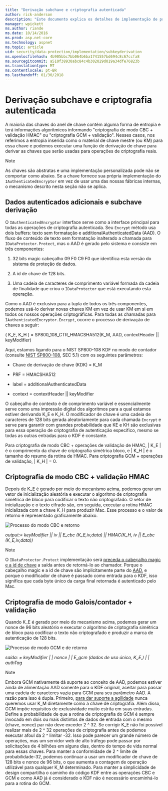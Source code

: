 ```yaml
---
title: "Derivação subchave e criptografia autenticada"
author: rick-anderson
description: "Este documento explica os detalhes de implementação de proteção de dados do ASP.NET Core derivação de subchaves e autenticado criptografia."
manager: wpickett
ms.author: riande
ms.date: 10/14/2016
ms.prod: asp.net-core
ms.technology: aspnet
ms.topic: article
uid: security/data-protection/implementation/subkeyderivation
ms.openlocfilehash: 4b905bbc7bb064b6ba1741557bd694c8c67ccfa8
ms.sourcegitcommit: a510f38930abc84c4b302029d019a34dfe76823b
ms.translationtype: MT
ms.contentlocale: pt-BR
ms.lasthandoff: 01/30/2018
---
```

# <a name="subkey-derivation-and-authenticated-encryption"></a>Derivação subchave e criptografia autenticada

<a name="data-protection-implementation-subkey-derivation"></a>

A maioria das chaves do anel de chave contém alguma forma de entropia e terá informações algorítmicos informando "criptografia de modo CBC + validação HMAC" ou "criptografia GCM + validação". Nesses casos, nos referimos a entropia inserida como o material de chave mestre (ou KM) para essa chave e podemos executar uma função de derivação de chave para derivar as chaves que serão usadas para operações de criptografia reais.

> [!NOTE]
> As chaves são abstratas e uma implementação personalizada pode não se comportar como abaixo. Se a chave fornece sua própria implementação do `IAuthenticatedEncryptor` em vez de usar uma das nossas fábricas internas, o mecanismo descrito nesta seção não se aplica.

<a name="data-protection-implementation-subkey-derivation-aad"></a>

## <a name="additional-authenticated-data-and-subkey-derivation"></a>Dados autenticados adicionais e subchave derivação

O `IAuthenticatedEncryptor` interface serve como a interface principal para todas as operações de criptografia autenticada. Seu `Encrypt` método usa dois buffers: texto sem formatação e additionalAuthenticatedData (AAD). O fluxo de conteúdo de texto sem formatação inalterado a chamada para `IDataProtector.Protect`, mas o AAD é gerado pelo sistema e consiste em três componentes:

1. 32 bits magic cabeçalho 09 F0 C9 F0 que identifica esta versão do sistema de proteção de dados.

2. A id de chave de 128 bits.

3. Uma cadeia de caracteres de comprimento variável formada da cadeia de finalidade que criou o `IDataProtector` que está executando esta operação.

Como o AAD é exclusivo para a tupla de todos os três componentes, podemos usá-lo derivar novas chaves KM em vez de usar KM em si em todos os nossos operações criptográficas. Para todas as chamadas para `IAuthenticatedEncryptor.Encrypt`, ocorre o processo de derivação de chaves a seguir:

( K_E, K_H ) = SP800_108_CTR_HMACSHA512(K_M, AAD, contextHeader || keyModifier)

Aqui, estamos ligando para o NIST SP800-108 KDF no modo de contador (consulte [NIST SP800-108](http://nvlpubs.nist.gov/nistpubs/Legacy/SP/nistspecialpublication800-108.pdf), SEC 5.1) com os seguintes parâmetros:

* Chave de derivação de chave (KDK) = K_M

* PRF = HMACSHA512

* label = additionalAuthenticatedData

* context = contextHeader || keyModifier

O cabeçalho de contexto é de comprimento variável e essencialmente serve como uma impressão digital dos algoritmos para a qual estamos estiver derivando K_E e K_H. O modificador de chave é uma cadeia de caracteres de 128 bits gerada aleatoriamente para cada chamada `Encrypt` e serve para garantir com grandes probabilidade que KE e KH são exclusivas para essa operação de criptografia de autenticação específico, mesmo se todas as outras entradas para o KDF é constante.

Para criptografia de modo CBC + operações de validação de HMAC, | K_E | é o comprimento da chave de criptografia simétrica bloco, e | K_H | é o tamanho do resumo da rotina de HMAC. Para criptografia GCM + operações de validação, | K_H | = 0.

## <a name="cbc-mode-encryption--hmac-validation"></a>Criptografia de modo CBC + validação HMAC

Depois de K_E é gerado por meio do mecanismo acima, podemos gerar um vetor de inicialização aleatória e executar o algoritmo de criptografia simétrica de bloco para codificar o texto não criptografado. O vetor de inicialização e o texto cifrado são, em seguida, executar a rotina HMAC inicializada com a chave K_H para produzir Mac. Esse processo e o valor de retorno é representado graficamente abaixo.

![Processo do modo CBC e retorno](subkeyderivation/_static/cbcprocess.png)

*output:= keyModifier || iv || E_cbc (K_E,iv,data) || HMAC(K_H, iv || E_cbc (K_E,iv,data))*

> [!NOTE]
> O `IDataProtector.Protect` implementação será [preceda o cabeçalho magic e a id de chave](authenticated-encryption-details.md) a saída antes de retorná-lo ao chamador. Porque o cabeçalho magic e a id de chave são implicitamente parte do [AAD](xref:security/data-protection/implementation/subkeyderivation#data-protection-implementation-subkey-derivation-aad), e porque o modificador de chave é passado como entrada para o KDF, isso significa que cada byte único da carga final retornada é autenticado pelo Mac.

## <a name="galoiscounter-mode-encryption--validation"></a>Criptografia de modo Galois/contador + validação

Quando K_E é gerado por meio do mecanismo acima, podemos gerar um nonce de 96 bits aleatório e executar o algoritmo de criptografia simétrica de bloco para codificar o texto não criptografado e produzir a marca de autenticação de 128 bits.

![Processo de modo GCM e de retorno](subkeyderivation/_static/galoisprocess.png)

*saída: = keyModifier | | nonce | | E_gcm (dados de uso único, K_E,) | | authTag*

> [!NOTE]
> Embora GCM nativamente dá suporte ao conceito de AAD, podemos estiver ainda de alimentação AAD somente para o KDF original, aceitar para passar uma cadeia de caracteres vazia para GCM para seu parâmetro AAD. A razão para isso é dupla. Primeiro, [para dar suporte a agilidade](context-headers.md#data-protection-implementation-context-headers) nunca queremos usar K_M diretamente como a chave de criptografia. Além disso, GCM impõe requisitos de exclusividade muito estrita em suas entradas. Define a probabilidade de que a rotina de criptografia do GCM é sempre invocado em dois ou mais distintos de dados de entrada com o mesmo (chave, nonce) par não deve exceder 2 ^ 32. Se corrigir K_E não foi possível realizar mais de 2 ^ 32 operações de criptografia antes de podemos executar afoul da 2 ^ limitar -32. Isso pode parecer um grande número de operações, mas um servidor web de alto tráfego pode passar por solicitações de 4 bilhões em alguns dias, dentro do tempo de vida normal para essas chaves. Para manter a conformidade de 2 ^ limite de probabilidade-32, podemos continuar a usar um modificador de chave de 128 bits e nonce de 96 bits, o que aumenta a contagem de operação utilizável para qualquer K_M determinado. Para manter a simplicidade de design compartilha o caminho do código KDF entre as operações CBC e GCM e como AAD já é considerado o KDF não é necessário encaminhá-lo para a rotina do GCM.
